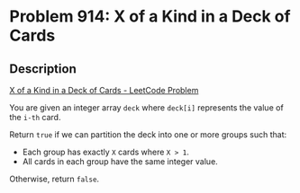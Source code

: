 # Problem 914: X of a Kind in a Deck of Cards

## Description

[X of a Kind in a Deck of Cards - LeetCode Problem](https://leetcode.com/problems/x-of-a-kind-in-a-deck-of-cards/description/)

You are given an integer array `deck` where `deck[i]` represents the value of the `i-th` card.

Return `true` if we can partition the deck into one or more groups such that:
- Each group has exactly `X` cards where `X > 1`.
- All cards in each group have the same integer value.

Otherwise, return `false`.

